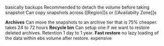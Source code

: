 basically backups
Recommended to detach the volume before taking snapshot
Can copy snapshots across [[Region]]s or [[Availabilty Zone]]s

**Archives**
Can move the snapshots to an archive tier that is 75% cheaper. takes 24 to 72 hours
**Recycle bin**
Can setup one if we want to restore deleted archives. Retention 1 day to 1 year.
**Fast restore**
no lazy loading of the data within ebs volume after restore. expensive


